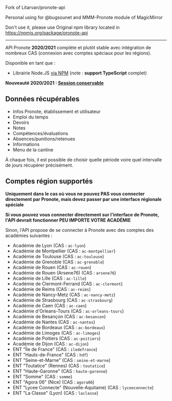 Fork of Litarvan/pronote-api

Personal using for @bugsounet and MMM-Pronote module of MagicMirror

Don't use it, please use Original npm library located in https://npmjs.org/package/pronote-api

---

API Pronote **2020/2021** complète et plutôt stable avec intégration de nombreux CAS (connexion avec comptes spéciaux pour les régions).

Disponible en tant que :
- Librairie Node.JS [via NPM](https://www.npmjs.com/package/pronote-api) (note : **support TypeScript** complet)

**Nouveauté 2020/2021 : [Session conservable](#conserver-la-session)**

## Données récupérables

- Infos Pronote, établissement et utilisateur
- Emploi du temps
- Devoirs
- Notes
- Compétences/évaluations
- Absences/punitions/retenues
- Informations
- Menu de la cantine

À chaque fois, il est possible de choisir quelle période voire quel intervalle de jours récupérer précisément.

## Comptes région supportés

**Uniquement dans le cas où vous ne pouvez PAS vous connecter directement par Pronote, mais devez passer par une interface régionale spéciale**

**Si vous pouvez vous connecter directement sur l'interface de Pronote, l'API devrait fonctionner PEU IMPORTE VOTRE ACADÉMIE**

Sinon, l'API propose de se connecter à Pronote avec des comptes des académies suivantes :

- Académie de Lyon (CAS : `ac-lyon`)
- Académie de Montpellier (CAS : `ac-montpellier`)
- Académie de Toulouse (CAS : `ac-toulouse`)
- Académie de Grenoble (CAS : `ac-grenoble`)
- Académie de Rouen (CAS : `ac-rouen`)
- Académie de Rouen (Arsene76) (CAS : `arsene76`)
- Académie de Lille (CAS : `ac-lille`)
- Académie de Clermont-Ferrand (CAS : `ac-clermont`)
- Académie de Reims (CAS : `ac-reims`)
- Académie de Nancy-Metz (CAS : `ac-nancy-metz`)
- Académie de Strasbourg (CAS : `ac-strasbourg`)
- Académie de Caen (CAS : `ac-caen`)
- Académie d'Orleans-Tours (CAS : `ac-orleans-tours`)
- Académie de Besançon (CAS : `ac-besancon`)
- Académie de Nantes (CAS : `ac-nantes`)
- Académie de Bordeaux (CAS : `ac-bordeaux`)
- Académie de Limoges (CAS : `ac-limoges`)
- Académie de Poitiers (CAS : `ac-poitiers`)
- Académie de Dijon (CAS : `ac-dijon`)
- ENT "Île de France" (CAS : `iledefrance`)
- ENT "Hauts-de-France" (CAS : `hdf`)
- ENT "Seine-et-Marne" (CAS : `seine-et-marne`)
- ENT "Toutatice" (Rennes) (CAS : `toutatice`)
- ENT "Haute-Garonne" (CAS : `haute-garonne`)
- ENT "Somme" (CAS : `somme`)
- ENT "Agora 06" (Nice) (CAS : `agora06`)
- ENT "Lycee Connecte" (Nouvelle-Aquitaine) (CAS : `lyceeconnecte`)
- ENT "La Classe" (Lyon) (CAS : `laclasse`)
